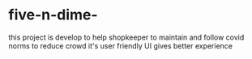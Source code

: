 # five-n-dime-
this project is develop to help shopkeeper to maintain and follow covid norms to reduce crowd 
it's user friendly UI gives better experience
